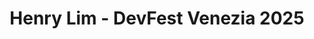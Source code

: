 ---
title: "Henry Lim - DevFest Venezia 2025"
name: "Henry Lim"
photo: "/images/speakers/henry-lim.webp"
bio: "Henry is a Malaysian Google Developer Expert in Web Technologies. He is currently working as a frontend engineer in Hamburg, Germany.

He loves to learn, experiment and share all the cool stuffs like Progressive Web Apps, Chrome DevTools, Project Fugu (Web Capabilities), Firebase, and more."
jobTitle: "Google Developer Expert, Web Technologies"
twitter: "https://twitter.com/henrylim96"
linkedin: "https://linkedin.com/in/henrylim96/"
website: "https://dev.to/henrylim96"
featured: false
lang: en
presentation:
    title: "Chrome DevTools LIVE LIVE LIVE"
    abstract: "This isn't your average DevTools talk. This is a full-throttle, 45 minute live demo that takes you on a journey through the evolution of debugging. 

We'll start with the must-know features every developer needs, uncover some useful but rarely-known tools, and then shift to the bleeding edge: the new AI integration. You'll see firsthand how Gemini AI can analyze web performance, make sense of complex code, and help you fix bugs faster. 

No slides, just a dynamic, real-time look at how DevTools has changed—and where it's going."
---